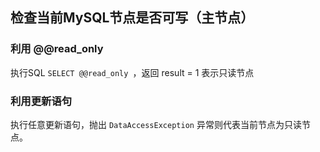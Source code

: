 ## 检查当前MySQL节点是否可写（主节点）

### 利用 @@read_only 

执行SQL `SELECT @@read_only `，返回 result = 1 表示只读节点

### 利用更新语句

执行任意更新语句，抛出 `DataAccessException` 异常则代表当前节点为只读节点。

